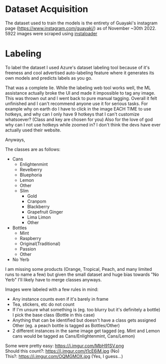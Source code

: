 # Dataset Acquisition
The dataset used to train the models is the entirety of Guayaki's instagram page (https://www.instagram.com/guayaki/) as of November ~30th 2022. 5922 images were scraped using [instaloader](https://instaloader.github.io/)

# Labeling
To label the dataset I used Azure's dataset labeling tool because of it's freeness and cool advertised auto-labeling feature where it generates its own models and predicts labels as you go.

That was a complete lie. While the labeling web tool works well, the ML assistance actually broke the UI and made it impossible to tag any image. This was thrown out and I went back to pure manual tagging. Overall it felt unfinished and I can't recommend anyone use it for serious tasks. For example why on earth do I have to click in the image EACH TIME to use hotkeys, and why can I only have 9 hotkeys that I can't customize whatsoever? (Class and key are chosen for you) Also for the love of god why can I not use hotkeys while zoomed in? I don't think the devs have ever actually used their website.

Anyways,

The classes are as follows:
* Cans
    * Enlightenmint
    * Revelberry
    * Bluephoria
    * Lemon
    * Other
    * Slim
        * Gold
        * Cranpom
        * Blackberry
        * Grapefruit Ginger
        * Lima Limon
        * Other
* Bottles
    * Mint
    * Raspberry
    * Original(Traditional)
    * Passion
    * Other
* No Yerb

I am missing some products (Orange, Tropical, Peach, and many limited runs to name a few) but given the small dataset and huge bias towards "No Yerb" I'll likely have to merge classes anyways.

Images were labeled with a few rules in mind:

* Any instance counts even if it's barely in frame
* Tea, stickers, etc do not count
* If I'm unsure what something is (eg. too blurry but it's definitely a bottle) I pick the base class (Bottle in this case)
* Anything that can be identified but doesn't have a class gets assigned Other (eg. a peach bottle is tagged as Bottles/Other)
* 2 different instances in the same image get tagged (eg. Mint and Lemon cans would be tagged as Cans/Enlightenmint, Cans/Lemon)

Some were pretty easy: https://i.imgur.com/MbH91SV.png  
Should this count?: https://i.imgur.com/t1cE6iM.jpg (No)  
This?: https://i.imgur.com/OQMGMOX.jpg (Yes, I guess...)